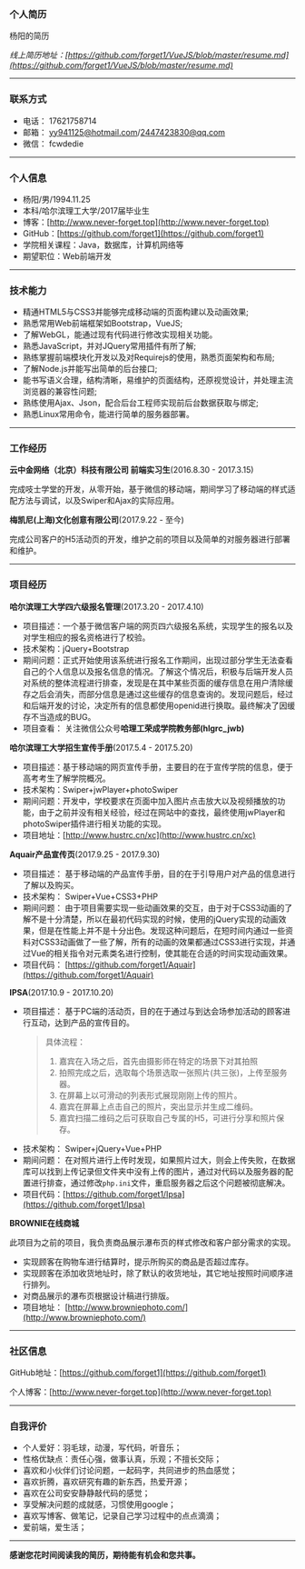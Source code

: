 ### 个人简历

杨阳的简历

*线上简历地址：[https://github.com/forget1/VueJS/blob/master/resume.md](https://github.com/forget1/VueJS/blob/master/resume.md)*

-----

### 联系方式

- 电话： 17621758714
- 邮箱： yy941125@hotmail.com/2447423830@qq.com
- 微信： fcwdedie

-----

### 个人信息

- 杨阳/男/1994.11.25
- 本科/哈尔滨理工大学/2017届毕业生
- 博客：[http://www.never-forget.top](http://www.never-forget.top)
- GitHub：[https://github.com/forget1](https://github.com/forget1)
- 学院相关课程：Java，数据库，计算机网络等
- 期望职位：Web前端开发

------

### 技术能力

- 精通HTML5与CSS3并能够完成移动端的页面构建以及动画效果;
- 熟悉常用Web前端框架如Bootstrap，VueJS;
- 了解WebGL，能通过现有代码进行修改实现相关功能。
- 熟悉JavaScript，并对JQuery常用插件有所了解;
- 熟练掌握前端模块化开发以及对Requirejs的使用，熟悉页面架构和布局;
- 了解Node.js并能写出简单的后台接口;
- 能书写语义合理，结构清晰，易维护的页面结构，还原视觉设计，并处理主流浏览器的兼容性问题;
- 熟练使用Ajax、Json，配合后台工程师实现前后台数据获取与绑定;
- 熟悉Linux常用命令，能进行简单的服务器部署。

--------

### 工作经历

**云中金网络（北京）科技有限公司 前端实习生**(2016.8.30 - 2017.3.15)

完成吱士学堂的开发，从零开始，基于微信的移动端，期间学习了移动端的样式适配方法与调试，以及Swiper和Ajax的实际应用。

**梅凯尼(上海)文化创意有限公司**(2017.9.22 - 至今)

完成公司客户的H5活动页的开发，维护之前的项目以及简单的对服务器进行部署和维护。

----

### 项目经历

**哈尔滨理工大学四六级报名管理**(2017.3.20 - 2017.4.10)

- 项目描述：一个基于微信客户端的网页四六级报名系统，实现学生的报名以及对学生相应的报名资格进行了校验。
- 技术架构：jQuery+Bootstrap
- 期间问题：正式开始使用该系统进行报名工作期间，出现过部分学生无法查看自己的个人信息以及报名信息的情况。了解这个情况后，积极与后端开发人员对系统的整体流程进行排查，发现是在其中某些页面的缓存信息在用户清除缓存之后会消失，而部分信息是通过这些缓存的信息查询的。发现问题后，经过和后端开发的讨论，决定所有的信息都使用openid进行换取。最终解决了因缓存不当造成的BUG。
- 项目查看： 关注微信公众号**哈理工荣成学院教务部(hlgrc_jwb)**

**哈尔滨理工大学招生宣传手册**(2017.5.4 - 2017.5.20)

- 项目描述：基于移动端的网页宣传手册，主要目的在于宣传学院的信息，便于高考考生了解学院概况。
- 技术架构：Swiper+jwPlayer+photoSwiper
- 期间问题：开发中，学校要求在页面中加入图片点击放大以及视频播放的功能，由于之前并没有相关经验，经过在网站中的查找，最终使用jwPlayer和photoSwiper插件进行相关功能的实现。
- 项目地址：[http://www.hustrc.cn/xc](http://www.hustrc.cn/xc)

**Aquair产品宣传页**(2017.9.25 - 2017.9.30)

- 项目描述： 基于移动端的产品宣传手册，目的在于引导用户对产品的信息进行了解以及购买。
- 技术架构： Swiper+Vue+CSS3+PHP
- 期间问题： 由于项目需要实现一些动画效果的交互，由于对于CSS3动画的了解不是十分清楚，所以在最初代码实现的时候，使用的jQuery实现的动画效果，但是在性能上并不是十分出色。发现这种问题后，在短时间内通过一些资料对CSS3动画做了一些了解，所有的动画的效果都通过CSS3进行实现，并通过Vue的相关指令对元素类名进行控制，使其能在合适的时间实现动画效果。
- 项目代码： [https://github.com/forget1/Aquair](https://github.com/forget1/Aquair)

**IPSA**(2017.10.9 - 2017.10.20)

- 项目描述： 基于PC端的活动页，目的在于通过与到达会场参加活动的顾客进行互动，达到产品的宣传目的。
	> 具体流程： 
	> 1. 嘉宾在入场之后，首先由摄影师在特定的场景下对其拍照
	> 2. 拍照完成之后，选取每个场景选取一张照片(共三张)，上传至服务器。
	> 3. 在屏幕上以可滑动的列表形式展现刚刚上传的照片。
	> 4. 嘉宾在屏幕上点击自己的照片，突出显示并生成二维码。
	> 5. 嘉宾扫描二维码之后可获取自己专属的H5，可进行分享和照片保存。
- 技术架构： Swiper+jQuery+Vue+PHP
- 期间问题： 在对照片进行上传时发现，如果照片过大，则会上传失败，在数据库可以找到上传记录但文件夹中没有上传的图片，通过对代码以及服务器的配置进行排查，通过修改`php.ini`文件，重启服务器之后这个问题被彻底解决。
- 项目代码：[https://github.com/forget1/Ipsa](https://github.com/forget1/Ipsa)

**BROWNIE在线商城**

此项目为之前的项目，我负责商品展示瀑布页的样式修改和客户部分需求的实现。

- 实现顾客在购物车进行结算时，提示所购买的商品是否超过库存。
- 实现顾客在添加收货地址时，除了默认的收货地址，其它地址按照时间顺序进行排列。
- 对商品展示的瀑布页根据设计稿进行排版。
- 项目地址： [http://www.browniephoto.com/](http://www.browniephoto.com/)
--------

### 社区信息

GitHub地址：[https://github.com/forget1](https://github.com/forget1)

个人博客：[http://www.never-forget.top](http://www.never-forget.top)

-------

### 自我评价

- 个人爱好：羽毛球，动漫，写代码，听音乐；
- 性格优缺点：责任心强，做事认真，乐观；不擅长交际；
- 喜欢和小伙伴们讨论问题，一起码字，共同进步的热血感觉；
- 喜欢折腾，喜欢研究有趣的新东西，热爱开源；
- 喜欢在公司安安静静敲代码的感觉；
- 享受解决问题的成就感，习惯使用google；
- 喜欢写博客、做笔记，记录自己学习过程中的点点滴滴；
- 爱前端，爱生活；

------

**感谢您花时间阅读我的简历，期待能有机会和您共事。**
